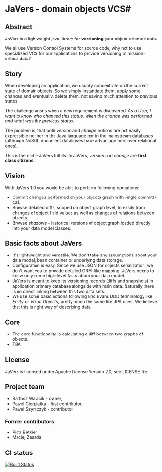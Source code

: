 # JaVers - domain objects VCS#

## Abstract
JaVers is a lightweight java library for **versioning** your object-oriented data.

We all use Version Control Systems for source code,
why not to use specialized VCS for our applications to provide versioning of mission-critical data?

## Story

When developing an application, we usually concentrate on the current state of domain objects.
So we simply instantiate them, apply some changes and eventually, delete them, not paying much attention to previous states.

The challenge arises when a new requirement is discovered:
*As a User, I want to know who changed this status, when the change was performed and what was the previous status.*

The problem is, that both *version* and *change* notions are not easily expressible neither in the
Java language nor in the mainstream databases (although NoSQL document databases have advantage here over relational ones).

This is the niche JaVers fulfills. In JaVers, *version* and *change* are **first class citizens**.

## Vision
  With JaVers 1.0 you would be able to perform following operations:

* Commit changes performed on your objects graph with single commit() call.
* Browse detailed diffs, scoped on object graph level,
  to easily track changes of object field values as well as changes of relations between objects.
* Browse *shadows* - historical versions of object graph loaded directly into your data model classes.

## Basic facts about JaVers
* It's lightweight and versatile. We don't take any assumptions about your data model, bean container or
  underlying data storage.
* Configuration is easy. Since we use JSON for objects serialization, we don't want you to
  provide detailed ORM-like mapping.
  JaVers needs to know only some high-level facts about your data model.
* JaVers is meant to keep its versioning records (diffs and snapshots) in
  application primary database alongside with main data.
  Naturally there is no direct linking between this two data sets.
* We use some basic notions following Eric Evans DDD terminology like *Entity* or *Value Objects*,
  pretty much the same like JPA does. We believe that this is right way of describing data.

## Core
* The core functionality is calculating a diff between two graphs of objects.
* TBA

## License
JaVers is licensed under Apache License Version 2.0, see LICENSE file.

## Project team
* Bartosz Walacik - owner,
* Pawel Cierpiatka - first contributor,
* Paweł Szymczyk - contributor.

### Former contributors
* Piotr Betkier
* Maciej Zasada

## CI status
[![Build Status](https://travis-ci.org/javers/javers.png?branch=master)](https://travis-ci.org/javers/javers)
